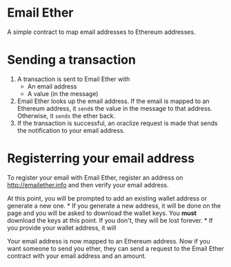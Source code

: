 # Email Ether
A simple contract to map email addresses to Ethereum addresses.

# Sending a transaction

1. A transaction is sent to Email Ether with
    * An email address
    * A value (in the message)
2. Email Ether looks up the email address. If the email is mapped to an Ethereum address, it `send`s the value in the message to that address. Otherwise, it `sends` the ether back.
3. If the transaction is successful, an oraclize request is made that sends the notification to your email address.

# Registerring your email address
To register your email with Email Ether, register an address on http://emailether.info and then verify your email address. 

At this point, you will be prompted to add an existing wallet address or generate a new one. 
    * If you generate a new address, it will be done on the page and you will be asked to download the wallet keys. You **must** download the keys at this point. If you don't, they will be lost forever. 
    * If you provide your wallet address, it will 

Your email address is now mapped to an Ethereum address. Now if you want someone to send you ether, they can send a request to the Email Ether contract with your email address and an amount.




